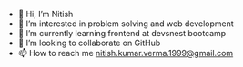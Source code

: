- 👋 Hi, I’m Nitish 
- 👀 I’m interested in problem solving and web development 
- 🌱 I’m currently learning frontend at devsnest bootcamp 
- 💞️ I’m looking to collaborate on GitHub 
- 📫 How to reach me nitish.kumar.verma.1999@gmail.com

<!---
nitishkumarverma1214/nitishkumarverma1214 is a ✨ special ✨ repository because its `README.md` (this file) appears on your GitHub profile.
You can click the Preview link to take a look at your changes.
--->

